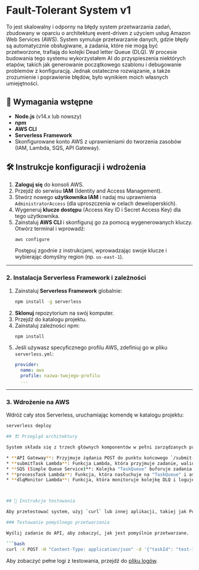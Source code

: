 # Fault-Tolerant System v1

To jest skalowalny i odporny na błędy system przetwarzania zadań, zbudowany w oparciu o architekturę event-driven z użyciem usług Amazon Web Services (AWS). System symuluje przetwarzanie danych, gdzie błędy są automatycznie obsługiwane, a zadania, które nie mogą być przetworzone, trafiają do kolejki Dead letter Queue (DLQ).
W procesie budowania tego systemu wykorzystałem AI do przyspieszenia niektórych etapów, takich jak generowanie początkowego szablonu i debugowanie problemów z konfiguracją. Jednak ostateczne rozwiązanie, a także zrozumienie i poprawienie błędów, było wynikiem moich własnych umiejętności.

## 🚀 Wymagania wstępne

* **Node.js** (v14.x lub nowszy)
* **npm**
* **AWS CLI**
* **Serverless Framework**
* Skonfigurowane konto AWS z uprawnieniami do tworzenia zasobów (IAM, Lambda, SQS, API Gateway).

## 🛠️ Instrukcje konfiguracji i wdrożenia

1.  **Zaloguj się** do konsoli AWS.
2.  Przejdź do serwisu **IAM** (Identity and Access Management).
3.  Stwórz nowego **użytkownika IAM** i nadaj mu uprawnienia `AdministratorAccess` (dla uproszczenia w celach deweloperskich).
4.  Wygeneruj **klucze dostępu** (Access Key ID i Secret Access Key) dla tego użytkownika.
5.  Zainstaluj **AWS CLI** i skonfiguruj go za pomocą wygenerowanych kluczy. Otwórz terminal i wprowadź:
    ```bash
    aws configure
    ```
    Postępuj zgodnie z instrukcjami, wprowadzając swoje klucze i wybierając domyślny region (np. `us-east-1`).

---

### 2. Instalacja Serverless Framework i zależności

1.  Zainstaluj **Serverless Framework** globalnie:
    ```bash
    npm install -g serverless
    ```
2.  **Sklonuj** repozytorium na swój komputer.
3.  Przejdź do katalogu projektu.
4.  Zainstaluj zależności npm:
    ```bash
    npm install
    ```
5.  Jeśli używasz specyficznego profilu AWS, zdefiniuj go w pliku `serverless.yml`:
    ```yaml
    provider:
      name: aws
      profile: nazwa-twojego-profilu
      ...
    ```

---

### 3. Wdrożenie na AWS

Wdróż cały stos Serverless, uruchamiając komendę w katalogu projektu:
```bash
serverless deploy

## 🏗️ Przegląd architektury

System składa się z trzech głównych komponentów w pełni zarządzanych przez AWS:

* **API Gateway**: Przyjmuje żądania POST do punktu końcowego `/submit-task` i przekazuje je do funkcji `submitTask`.
* **submitTask Lambda**: Funkcja Lambda, która przyjmuje zadanie, waliduje je i umieszcza wiadomość w kolejce SQS.
* **SQS (Simple Queue Service)**: Kolejka "TaskQueue" buforuje zadania. Jest połączona z kolejką DLQ (`DeadLetterQueue`) z polityką redrive, która ponawia próbę wykonania zadania 2 razy, zanim przeniesie je do DLQ.
* **processTask Lambda**: Funkcja, która nasłuchuje na "TaskQueue" i asynchronicznie przetwarza zadania. Symuluje błędy, aby przetestować odporność systemu na awarie.
* **dlqMonitor Lambda**: Funkcja, która monitoruje kolejkę DLQ i loguje szczegóły nieprzetworzonych zadań do CloudWatch, aby umożliwić ich dalszą inspekcję.



## 🧪 Instrukcje testowania

Aby przetestować system, użyj `curl` lub innej aplikacji, takiej jak Postman, aby wysłać żądanie POST do punktu końcowego API.

### Testowanie pomyślnego przetwarzania

Wyślij zadanie do API, aby zobaczyć, jak jest pomyślnie przetwarzane.

```bash
curl -X POST -H "Content-Type: application/json" -d '{"taskId": "test-1", "payload": {"user": "test-user", "action": "test-success"}}' [URL_TWOJEGO_API_GATEWAY]/submit-task
```

Aby zobaczyć pełne logi z testowania, przejdź do [pliku logów](test_logs.md).
